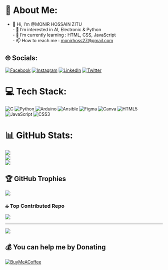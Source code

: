 # 💫 About Me:
- 👋 Hi, I’m @MONIR HOSSAIN ZITU<br>- 👀 I’m interested in AI, Electronic & Python <br>- 🌱 I’m currently learning : HTML, CSS, JavaScript <br>- 📫 How to reach me : monirhoss27@gmail.com


## 🌐 Socials:
[![Facebook](https://img.shields.io/badge/Facebook-%231877F2.svg?logo=Facebook&logoColor=white)](https://facebook.com/https://www.facebook.com/profile.php?id=100040829644911) [![Instagram](https://img.shields.io/badge/Instagram-%23E4405F.svg?logo=Instagram&logoColor=white)](https://instagram.com/https://www.instagram.com/_.monirhossain._/) [![LinkedIn](https://img.shields.io/badge/LinkedIn-%230077B5.svg?logo=linkedin&logoColor=white)](https://linkedin.com/in/https://www.linkedin.com/in/monirhossain01/) [![Twitter](https://img.shields.io/badge/Twitter-%231DA1F2.svg?logo=Twitter&logoColor=white)](https://twitter.com/https://twitter.com/monirhoss27) 

# 💻 Tech Stack:
![C](https://img.shields.io/badge/c-%2300599C.svg?style=for-the-badge&logo=c&logoColor=white) ![Python](https://img.shields.io/badge/python-3670A0?style=for-the-badge&logo=python&logoColor=ffdd54) ![Arduino](https://img.shields.io/badge/-Arduino-00979D?style=for-the-badge&logo=Arduino&logoColor=white) ![Ansible](https://img.shields.io/badge/ansible-%231A1918.svg?style=for-the-badge&logo=ansible&logoColor=white) 	![Figma](https://img.shields.io/badge/figma-%23F24E1E.svg?style=for-the-badge&logo=figma&logoColor=white) ![Canva](https://img.shields.io/badge/Canva-%2300C4CC.svg?style=for-the-badge&logo=Canva&logoColor=white) ![HTML5](https://img.shields.io/badge/html5-%23E34F26.svg?style=for-the-badge&logo=html5&logoColor=white) ![JavaScript](https://img.shields.io/badge/javascript-%23323330.svg?style=for-the-badge&logo=javascript&logoColor=%23F7DF1E) ![CSS3](https://img.shields.io/badge/css3-%231572B6.svg?style=for-the-badge&logo=css3&logoColor=white)
# 📊 GitHub Stats:
![](https://github-readme-stats.vercel.app/api?username=MONIR-HOSSAIN-ZITU&theme=highcontrast&hide_border=false&include_all_commits=false&count_private=false)<br/>
![](https://github-readme-streak-stats.herokuapp.com/?user=MONIR-HOSSAIN-ZITU&theme=highcontrast&hide_border=false)<br/>
![](https://github-readme-stats.vercel.app/api/top-langs/?username=MONIR-HOSSAIN-ZITU&theme=highcontrast&hide_border=false&include_all_commits=false&count_private=false&layout=compact)

## 🏆 GitHub Trophies
![](https://github-profile-trophy.vercel.app/?username=MONIR-HOSSAIN-ZITU&theme=juicyfresh&no-frame=false&no-bg=false&margin-w=4)


### 🔝 Top Contributed Repo
![](https://github-contributor-stats.vercel.app/api?username=MONIR-HOSSAIN-ZITU&limit=5&theme=dark&combine_all_yearly_contributions=true)


---
[![](https://visitcount.itsvg.in/api?id=MONIR-HOSSAIN-ZITU&icon=8&color=3)](https://visitcount.itsvg.in)

  ## 💰 You can help me by Donating
  [![BuyMeACoffee](https://img.shields.io/badge/Buy%20Me%20a%20Coffee-ffdd00?style=for-the-badge&logo=buy-me-a-coffee&logoColor=black)](https://buymeacoffee.com/@Monir-Hossain) 

  
<!-- Proudly created with GPRM ( https://gprm.itsvg.in ) -->
<!---
MONIR-HOSSAIN-ZITU/MONIR-HOSSAIN-ZITU is a ✨ special ✨ repository because its `README.md` (this file) appears on your GitHub profile.
You can click the Preview link to take a look at your changes.
--->
